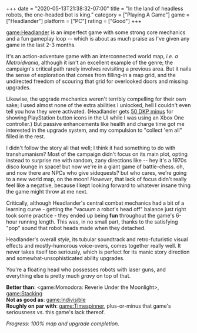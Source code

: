 +++
date = "2020-05-13T21:38:32-07:00"
title = "In the land of headless robots, the one-headed bot is king."
category = ["Playing A Game"]
game = ["Headlander"]
platform = ["PC"]
rating = ["Good"]
+++

<game:Headlander> is an imperfect game with some strong core mechanics and a fun gameplay loop -- which is about as much praise as I've given any game in the last 2-3 months.

It's an action-adventure game with an interconnected world map, <i>i.e. a Metroidvania</i>, although it isn't an excellent example of the genre; the campaign's critical path rarely involves revisiting a previous area.  But it nails the sense of exploration that comes from filling-in a map grid, and the undirected freedom of scouring that grid for overlooked doors and missing upgrades.

Likewise, the upgrade mechanics weren't terribly compelling for their own sake; I used almost none of the extra abilities I unlocked, hell I couldn't even tell you how they were activated.  (Headlander gets <a href="https://knowyourmeme.com/memes/50-dkp-minus-onyxia-wipe">50 DKP minus</a> for showing PlayStation button icons in the UI while I was using an Xbox One controller.)  But passive enhancements like health and charge time got me interested in the upgrade system, and my compulsion to "collect 'em all" filled in the rest.

I didn't follow the story all that well; I think it had something to do with transhumanism?  Most of the campaign didn't focus on its main plot, opting instead to surprise me with random, zany directions like -- hey it's a 1970s disco lounge in space! but now we're in a giant game of battle-chess. oh, and now there are NPCs who give sidequests? but who cares, we're going to a new world map, on the moon!  <i>However</i>, that lack of focus didn't really feel like a negative, because I kept looking forward to whatever insane thing the game might throw at me next.

Critically, although Headlander's central combat mechanics had a bit of a learning curve - getting the "vacuum a robot's head off" balance just right took some practice - they ended up being <b>fun</b> throughout the game's 6-hour running length.  This was, in no small part, thanks to the satisfying "pop" sound that robot heads made when they detached.

Headlander's overall <i>style</i>, its tubular soundtrack and retro-futuristic visual effects and mostly-humorous voice-overs, comes together really well.  It never takes itself too seriously, which is perfect for its manic story direction and somewhat-unsophisticated ability upgrades.

You're a floating head who possesses robots with laser guns, and everything else is pretty much <i>gravy</i> on top of that.

<b>Better than</b>: <game:Momodora: Reverie Under the Moonlight>, <game:Stacking>  
<b>Not as good as</b>: <game:Indivisible>  
<b>Roughly on par with</b>: <game:Timespinner>, plus-or-minus that game's seriousness vs. this game's lack thereof.

<i>Progress: 100\% map and upgrade completion.</i>
